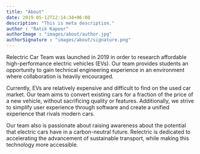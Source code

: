 ```yaml
---
title: "About"
date: 2019-05-12T12:14:34+06:00
description: "This is meta description."
author : "Ratik Kapoor"
authorImage : "images/about/author.jpg"
authorSignature : "images/about/signature.png"
---
```


Relectric Car Team was launched in 2019 in order to research affordable high-performance electric vehicles (EVs). Our team provides students an opportunity to gain technical engineering experience in an environment where collaboration is heavily encouraged.

Currently, EVs are relatively expensive and difficult to find on the used car market. Our team aims to convert existing cars for a fraction of the price of a new vehicle, without sacrificing quality or features. Additionally, we strive to simplify user experience through software and create a unified experience that rivals modern cars.

Our team also is passionate about raising awareness about the potential that electric cars have in a carbon-neutral future. Relectric is dedicated to accelerating the advancement of sustainable transport, while making this technology more accessible.
